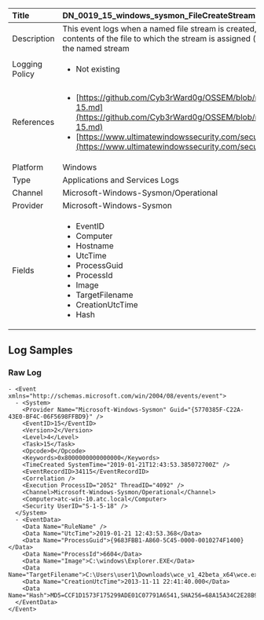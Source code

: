 | Title             | DN_0019_15_windows_sysmon_FileCreateStreamHash                                                                                                      |
|:------------------|:-----------------------------------------------------------------------------------------------------------------|
| Description       | This event logs when a named file stream is created, and it generates events  that log the hash of the contents of the file to which the stream is assigned  (the unnamed stream), as well as the contents of the named stream                                                                                                |
| Logging Policy    | <ul><li> Not existing </li></ul> | 
| References     		| <ul><li>[https://github.com/Cyb3rWard0g/OSSEM/blob/master/data_dictionaries/windows/sysmon/event-15.md](https://github.com/Cyb3rWard0g/OSSEM/blob/master/data_dictionaries/windows/sysmon/event-15.md)</li><li>[https://www.ultimatewindowssecurity.com/securitylog/encyclopedia/event.aspx?eventid=90015](https://www.ultimatewindowssecurity.com/securitylog/encyclopedia/event.aspx?eventid=90015)</li></ul>                                  |
| Platform       		| Windows   |
| Type           		| Applications and Services Logs 		| 
| Channel        		| Microsoft-Windows-Sysmon/Operational    |
| Provider       		| Microsoft-Windows-Sysmon   |
| Fields         		| <ul><li>EventID</li><li>Computer</li><li>Hostname</li><li>UtcTime</li><li>ProcessGuid</li><li>ProcessId</li><li>Image</li><li>TargetFilename</li><li>CreationUtcTime</li><li>Hash</li></ul>                                               |


## Log Samples

### Raw Log

```
- <Event xmlns="http://schemas.microsoft.com/win/2004/08/events/event">
  - <System>
    <Provider Name="Microsoft-Windows-Sysmon" Guid="{5770385F-C22A-43E0-BF4C-06F5698FFBD9}" /> 
    <EventID>15</EventID> 
    <Version>2</Version> 
    <Level>4</Level> 
    <Task>15</Task> 
    <Opcode>0</Opcode> 
    <Keywords>0x8000000000000000</Keywords> 
    <TimeCreated SystemTime="2019-01-21T12:43:53.385072700Z" /> 
    <EventRecordID>34115</EventRecordID> 
    <Correlation /> 
    <Execution ProcessID="2052" ThreadID="4092" /> 
    <Channel>Microsoft-Windows-Sysmon/Operational</Channel> 
    <Computer>atc-win-10.atc.local</Computer> 
    <Security UserID="S-1-5-18" /> 
  </System>
  - <EventData>
    <Data Name="RuleName" /> 
    <Data Name="UtcTime">2019-01-21 12:43:53.368</Data> 
    <Data Name="ProcessGuid">{9683FBB1-A860-5C45-0000-0010274F1400}</Data> 
    <Data Name="ProcessId">6604</Data> 
    <Data Name="Image">C:\windows\Explorer.EXE</Data> 
    <Data Name="TargetFilename">C:\Users\user1\Downloads\wce_v1_42beta_x64\wce.exe</Data> 
    <Data Name="CreationUtcTime">2013-11-11 22:41:40.000</Data> 
    <Data Name="Hash">MD5=CCF1D1573F175299ADE01C07791A6541,SHA256=68A15A34C2E28B9B521A240B948634617D72AD619E3950BC6DC769E60A0C3CF2</Data> 
  </EventData>
</Event>

```




